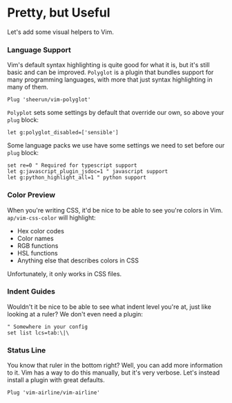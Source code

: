 # Pretty, but Useful

Let's add some visual helpers to Vim.

### Language Support

Vim's default syntax highlighting is quite good for what it is, but it's still
basic and can be improved. `Polyglot` is a plugin that bundles support for many
programming languages, with more that just syntax highlighting in many of them.

```vim
Plug 'sheerun/vim-polyglot'
```

`Polyplot` sets some settings by default that override our own, so above your
`plug` block:

```vim
let g:polyglot_disabled=['sensible']
```

Some language packs we use have some settings we need to set before our `plug`
block:

```vim
set re=0 " Required for typescript support
let g:javascript_plugin_jsdoc=1 " javascript support
let g:python_highlight_all=1 " python support
```

<!-- TODO: Add syntax highlighting comparison -->

### Color Preview

When you're writing CSS, it'd be nice to be able to see you're colors in
Vim. `ap/vim-css-color` will highlight:
- Hex color codes
- Color names
- RGB functions
- HSL functions
- Anything else that describes colors in CSS

Unfortunately, it only works in CSS files.

<!-- TODO: Add color preview example -->

### Indent Guides

Wouldn't it be nice to be able to see what indent level you're at, just like
looking at a ruler? We don't even need a plugin:

```vim
" Somewhere in your config
set list lcs=tab:\|\
```

### Status Line

You know that ruler in the bottom right? Well, you can add more information to
it. Vim has a way to do this manually, but it's very verbose. Let's instead
install a plugin with great defaults.

```vim
Plug 'vim-airline/vim-airline'
```

<!-- TODO: Add diagram of status line information. -->

<!-- TODO: Add navigation -->
